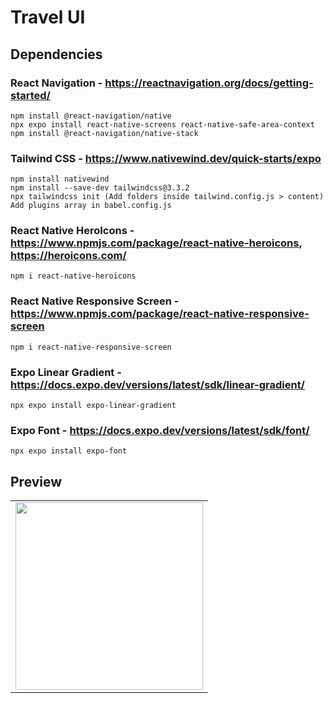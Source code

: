 # Travel UI

## Dependencies

### React Navigation - https://reactnavigation.org/docs/getting-started/
    npm install @react-navigation/native
    npx expo install react-native-screens react-native-safe-area-context
    npm install @react-navigation/native-stack

### Tailwind CSS - https://www.nativewind.dev/quick-starts/expo
    npm install nativewind
    npm install --save-dev tailwindcss@3.3.2
    npx tailwindcss init (Add folders inside tailwind.config.js > content)
    Add plugins array in babel.config.js

### React Native HeroIcons - https://www.npmjs.com/package/react-native-heroicons, https://heroicons.com/
    npm i react-native-heroicons

### React Native Responsive Screen - https://www.npmjs.com/package/react-native-responsive-screen
    npm i react-native-responsive-screen

### Expo Linear Gradient - https://docs.expo.dev/versions/latest/sdk/linear-gradient/
    npx expo install expo-linear-gradient

### Expo Font - https://docs.expo.dev/versions/latest/sdk/font/
    npx expo install expo-font


## Preview

<table>
    <tr>
        <td>
            <img src="" alt="" width="300">
        </td>
    </tr>
</table>
